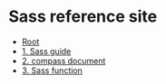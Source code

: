 ﻿# Sass reference site

*   [Root](../README.md)
*   [1. Sass guide](https://sass-lang.com/guide)
*   [2. compass document](http://compass-style.org/reference/compass/css3/)
*   [3. Sass function](http://sass-lang.com/documentation/Sass/Script/Functions.html)








